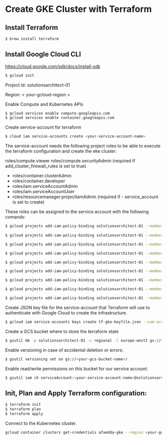 # Create GKE Cluster with Terraform

## Install Terraform 

```sh
$ brew install terraform
```

## Install Google Cloud CLI

https://cloud.google.com/sdk/docs/install-sdk

```sh
$ gcloud init
```

Project id: solutionsarchitect-01 

Region: < your-gcloud-region >

Enable Compute and Kubernetes APIs

```sh
$ gcloud services enable compute.googleapis.com
$ gcloud services enable container.googleapis.com
```

Create service-account for terraform

```sh
$ cloud iam service-accounts create <your-service-account-name>
``` 

The service-account needs the following project roles to be able to execute the terraform configuration and create the eke cluster: 

roles/compute.viewer
roles/compute.securityAdmin (required if add_cluster_firewall_rules is set to true)
- roles/container.clusterAdmin
- roles/container.developer
- roles/iam.serviceAccountAdmin
- roles/iam.serviceAccountUser
- roles/resourcemanager.projectIamAdmin (required if - service_account is set to create)

These roles can be assigned to the service account with the following comands:

```sh
$ gcloud projects add-iam-policy-binding solutionsarchitect-01 --member serviceAccount:<your-service-account-name>@solutionsarchitect-01.iam.gserviceaccount.com --role roles/compute.admin   
                        
$ gcloud projects add-iam-policy-binding solutionsarchitect-01 --member serviceAccount:<your-service-account-name>@solutionsarchitect-01.iam.gserviceaccount.com --role roles/iam.serviceAccountUser                             

$ gcloud projects add-iam-policy-binding solutionsarchitect-01 --member serviceAccount:<your-service-account-name>@solutionsarchitect-01.iam.gserviceaccount.com --role roles/resourcemanager.projectIamAdmin                             

$ gcloud projects add-iam-policy-binding solutionsarchitect-01 --member serviceAccount:<your-service-account-name>@solutionsarchitect-01.iam.gserviceaccount.com --role roles/container.clusterAdmin

$ gcloud projects add-iam-policy-binding solutionsarchitect-01 --member serviceAccount:<your-service-account-name>@solutionsarchitect-01.iam.gserviceaccount.com --role roles/compute.viewer

$ gcloud projects add-iam-policy-binding solutionsarchitect-01 --member serviceAccount:<your-service-account-name>@solutionsarchitect-01.iam.gserviceaccount.com --role roles/compute.securityAdmin

$ gcloud projects add-iam-policy-binding solutionsarchitect-01 --member serviceAccount:<your-service-account-name>@solutionsarchitect-01.iam.gserviceaccount.com --role roles/container.developer

$ gcloud projects add-iam-policy-binding solutionsarchitect-01 --member serviceAccount:<your-service-account-name>@solutionsarchitect-01.iam.gserviceaccount.com --role roles/iam.serviceAccountAdmin

$ gcloud projects add-iam-policy-binding solutionsarchitect-01 --member serviceAccount:<your-service-account-name>@solutionsarchitect-01.iam.gserviceaccount.com --role roles/resourcemanager.projectIamAdmin
```

Create JSON key file for the service-account that Terraform will use to authenticate with Google Cloud to create the infrastructure. 

```sh
$ gcloud iam service-accounts keys create tf-gke-keyfile.json -—iam-account <your-service-account-name>@solutionsarchitect-01.iam.gserviceaccount.com
```

Create a GCS bucket where to store the terraform state

```sh
$ gsutil mb -p solutionsarchitect-01 -c regional -l europe-west2 gs://<your-gcs-bucket-name>/
```

Enable versioning in case of accidental deletion or errors:

```sh
$ gsutil versioning set on gs://<your-gcs-bucket-name>/
```

Enable read/write permissions on this bucket for our service account:

```sh
$ gsutil iam ch serviceAccount:<your-service-account-name>@solutionsarchitect-01.iam.gserviceaccount.com:legacyBucketWriter gs://afaedda-tf-state/
```

## Init, Plan and Apply Terraform configuration:

```sh 
$ terraform init
$ terraform plan
$ terraform apply
```

Connect to the Kubernetes cluster. 

```sh
gcloud container clusters get-credentials afaedda-gke --region <your-gcloud-region> --project solutionsarchitect-01